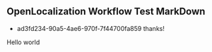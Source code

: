 ## OpenLocalization Workflow Test MarkDown
* ad3fd234-90a5-4ae6-970f-7f44700fa859 
thanks!

Hello world